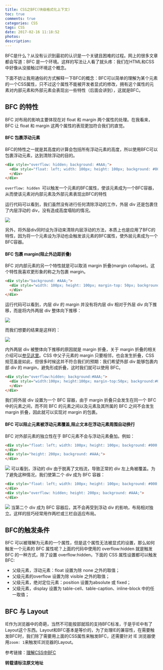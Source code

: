 ```yaml
---
title: CSS之BFC(块级格式化上下文)
toc: true
comments: true
categories: CSS
tags: CSS
date: 2017-02-16 11:18:52
photos:
description:
---
```

BFC是什么？从没有认识到最初的认识是一个关键且困难的过程。网上的很多文章都会写道：BFC 是一个环境。这样的写法让人看了就头疼：我们在HTML和CSS中好像从没接触过环境这个概念。

下面不妨让我用通俗的方式解释一下BFC的概念：BFC可以简单的理解为某个元素的一个CSS属性，只不过这个属性不能被开发者显式的修改，拥有这个属性的元素对内部元素和外部元素会表现出一些特性（后面会讲到），这就是BFC。

<!--more-->

## BFC 的特性

BFC 对布局的影响主要体现在对 float 和 margin 两个属性的处理。在我看来，BFC 让 float 和 margin 这两个属性的表现更加符合我们的直觉。

#### BFC 包裹浮动元素

BFC的特性之一就是其高度的计算会包括所有浮动元素的高度，所以使用BFC可以包裹浮动元素，达到清除浮动的目的。
```html
<div style="overflow: hidden; background: #AAA;">
  <div style="float: left; width: 100px; height: 100px; background: #000;">
  </div>
</div>
```
`overflow: hidden `可以触发一个元素的BFC属性，使该元素成为一个BFC容器，从而使该元素对内部元素及外部元素表现出BFC的特性

运行代码可以看到，我们虽然没有进行任何清除浮动的工作，外层 div 还是包裹住了内层浮动的 div，没有造成高度塌陷的情况。

![](https://ww1.sinaimg.cn/large/006tKfTcgy1fdcyj88jx5j30fa03c0l2.jpg)

另外，将外层div同时设为浮动来清除内层浮动的方法，本质上也是应用了BFC的特性，因为将一个元素设为浮动也会触发该元素的BFC属性，使外层元素成为一个BFC容器。

#### BFC 包裹 margin(阻止外边距折叠)

BFC 对内部元素的另一个特性就是可以取消 margin 折叠(margin collapse)。这个特性我喜欢更形象的称之为包裹 margin。
```html
<div style="background: #AAA;">
  <div style="width: 100px; height: 100px; margin-top: 50px; background: #000;">
  </div>
</div>
```
运行代码可以看到，内层 div 的 margin 并没有将内层 div 相对于外层 div 向下推移，而是将内外两层 div 整体向下推移：

![](https://ww2.sinaimg.cn/large/006tKfTcgy1fdcylpnq22j30fa04g0pd.jpg)

而我们想要的结果是这样的：

![](https://ww2.sinaimg.cn/large/006tKfTcgy1fdcym3n2urj30fa04q0qo.jpg)

内外两层 div 被整体向下推移的原因就是 margin 折叠，关于 margin 折叠的相关介绍可以[参见这里](http://www.w3school.com.cn/css/css_margin_collapsing.asp)。CSS 中父子元素的 margin 只要相邻，也会发生折叠，CSS 规范虽是如此，但很多时候这并不符合我们的预期：我们希望外部 div 能够包裹内部 div 的 margin，避免形成折叠，这时我们就可以使用 BFC。

```html
<div style="overflow:hidden; background:#AAA;">
  <div style="width:100px; height:100px; margin-top:50px; background:#000;">
  </div>
</div>
```
我们将外层 div 设置为一个 BFC 容器，由于 margin 折叠只会发生在同一个 BFC 中的元素之间，而不同 BFC 的元素之间以及元素及其所属的 BFC 之间不会发生 margin 折叠，因此就可以实现对 margin 的包裹。

#### BFC 可以阻止元素被浮动元素覆盖,阻止文本在浮动元素周围自动换行
BFC 对外部元素的独立性在于 BFC元素不会与浮动元素叠加。例如：
```html
<div style="float: left; width: 100px; height: 100px; background: #000;">
</div>
<div style="height: 200px; background: #AAA;">
</div>
```
![](https://ww4.sinaimg.cn/large/006tKfTcgy1fdd1j6h3rpj30fa0643y9.jpg)
可以看到，浮动的 div 由于脱离了文档流，导致正常的 div 左上角被覆盖。为了避免这种情况，我们使第二个 div 成为 BFC 容器：
```html
<div style="float: left; width: 100px; height: 100px; background: #000;">
</div>
<div style="overflow: hidden; height: 200px; background: #AAA;">
</div>
```
![](https://ww4.sinaimg.cn/large/006tKfTcgy1fdd1jew2loj30fa064a9t.jpg)
当第二个 div 成为 BFC 容器后，其不会再受到浮动 div 的影响，布局相对独立。这样的技巧经常用作两栏或三栏自适应布局。

## BFC的触发条件
BFC 可以被理解为元素的一个属性，但是这个属性无法被显式的设置，那么如何触发一个元素的 BFC 属性呢？上面的代码中使用的 overflow:hidden 就是触发 BFC 的一种方式，除了设置 overflow:hidden，下面的 CSS 属性设置都可以触发 BFC:

* 父级元素，浮动元素：float 设置为除 none 之外的取值；
* 父级元素的overflow 设置为除 visible 之外的取值；
* 父级元素，绝对定位元素：position 设置为absolute 或 fixed；
* 父级元素，display 设置为 table-cell、table-caption、inline-block 中的任一取值；

## BFC 与 Layout

IE作为浏览器中的奇葩，当然不可能按部就班的支持BFC标准，于是乎IE中有了Layout这个东西。Layout和BFC基本是等价的，为了处理IE的兼容性，在需要触发BFC时，我们除了需要用上面的CSS属性来触发BFC，还需要针对 IE 浏览器使用` zoom: 1 `来触发IE浏览器的Layout。


参考链接：[理解CSS中BFC](https://www.w3cplus.com/css/understanding-block-formatting-contexts-in-css.html)

**转载请标注原文地址**



